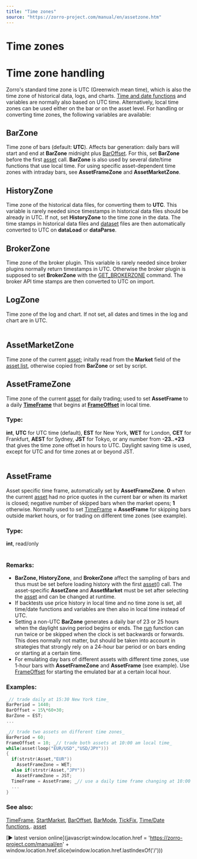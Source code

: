 ```yaml
---
title: "Time zones"
source: "https://zorro-project.com/manual/en/assetzone.htm"
---
```


# Time zones

# Time zone handling

Zorro's standard time zone is UTC (Greenwich mean time), which is also the time zone of historical data, logs, and charts. [Time and date functions](month.md) and variables are normally also based on UTC time. Alternatively, local time zones can be used either on the bar or on the asset level. For handling or converting time zones, the following variables are available:  

## BarZone

Time zone of bars (default: **UTC**). Affects bar generation: daily bars will start and end at **BarZone** midnight plus [BarOffset](177_BarPeriod_TimeFrame.md). For this, set **BarZone** before the first [asset](013_Asset_Account_Lists.md) call. **BarZone** is also used by several date/time functions that use local time. For using specific asset-dependent time zones with intraday bars, see **AssetFrameZone** and **AssetMarketZone**. 

## HistoryZone

Time zone of the historical data files, for converting them to **UTC**. This variable is rarely needed since timestamps in historical data files should be already in UTC. If not, set **HistoryZone** to the time zone in the data. The time stamps in historical data files and [dataset](125_sortData_sortIdx.md) files are then automatically converted to UTC on **dataLoad** or **dataParse**. 

## BrokerZone

Time zone of the broker plugin. This variable is rarely needed since broker plugins normally return timestamps in UTC. Otherwise the broker plugin is supposed to set **BrokerZone** with the [GET\_BROKERZONE](113_brokerCommand.md) command. The broker API time stamps are then converted to UTC on import.

## LogZone

Time zone of the log and chart. If not set, all dates and times in the log and chart are in UTC.  
  

## AssetMarketZone

Time zone of the current [asset](013_Asset_Account_Lists.md); initally read from the **Market** field of the [asset list](013_Asset_Account_Lists.md), otherwise copied from **BarZone** or set by script.

## AssetFrameZone

Time zone of the current [asset](013_Asset_Account_Lists.md) for daily trading; used to set **AssetFrame** to a daily **[TimeFrame](177_BarPeriod_TimeFrame.md)** that begins at **[FrameOffset](177_BarPeriod_TimeFrame.md)** in local time. 

### Type:

**int**, **UTC** for UTC time (default), **EST** for New York, **WET** for London, **CET** for Frankfurt, **AEST** for Sydney, **JST** for Tokyo, or any number from **\-23..+23** that gives the time zone offset in hours to UTC. Daylight saving time is used, except for UTC and for time zones at or beyond JST.  
 

## AssetFrame

Asset specific time frame, automatically set by **AssetFrameZone**. **0** when the current [asset](013_Asset_Account_Lists.md) had no price quotes in the current bar or when its market is closed; negative number of skipped bars when the market opens; **1** otherwise. Normally used to set [TimeFrame](177_BarPeriod_TimeFrame.md) **\= AssetFrame** for skipping bars outside market hours, or for trading on different time zones (see example). 

### Type:

**int**, read/only  
 

### Remarks:

*   **BarZone, HistoryZone**, and **BrokerZone** affect the sampling of bars and thus must be set before loading history with the first [asset](013_Asset_Account_Lists.md)() call. The asset-specific **AssetZone** and **AssetMarket** must be set after selecting the [asset](013_Asset_Account_Lists.md) and can be changed at runtime.
*   If backtests use price history in local time and no time zone is set, all time/date functions and variables are then also in local time instead of UTC. 
*   Setting a non-UTC **BarZone** generates a daily bar of 23 or 25 hours when the daylight saving period begins or ends. The [run](088_run.md) function can run twice or be skipped when the clock is set backwards or forwards. This does normally not matter, but should be taken into account in strategies that strongly rely on a 24-hour bar period or on bars ending or starting at a certain time.
*   For emulating day bars of different assets with different time zones, use 1-hour bars with **AssetFrameZone** and **AssetFrame** (see example). Use [FrameOffset](177_BarPeriod_TimeFrame.md) for starting the emulated bar at a certain local hour.

### Examples:

```c
_// trade daily at 15:30 New York time_
BarPeriod = 1440;
BarOffset = 15\*60+30;
BarZone = EST;
...

_// trade two assets on different time zones_
BarPeriod = 60;
FrameOffset = 10; _// trade both assets at 10:00 am local time_
while(asset(loop("EUR/USD","USD/JPY")))
{
  if(strstr(Asset,"EUR"))
    AssetFrameZone = WET;
  else if(strstr(Asset,"JPY"))
    AssetFrameZone = JST;
  TimeFrame = AssetFrame; _// use a daily time frame changing at 10:00 local time_
  ...
}
```

### See also:

[TimeFrame](177_BarPeriod_TimeFrame.md), [StartMarket](100_tradeUpdate.md), [BarOffset](177_BarPeriod_TimeFrame.md), [BarMode](200_BarMode.md), [TickFix](187_TickTime_MaxRequests.md), [Time/Date functions](month.md),. [asset](013_Asset_Account_Lists.md)

[► latest version online](javascript:window.location.href = 'https://zorro-project.com/manual/en' + window.location.href.slice\(window.location.href.lastIndexOf\('/'\)\))